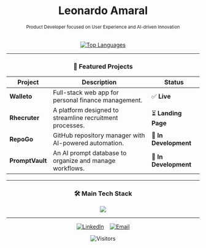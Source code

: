 <div align="center">

# Leonardo Amaral

<sub>Product Developer focused on User Experience and AI-driven Innovation</sub>

<br/>


<a href="https://github.com/OlaLeonardoAmaral">

  <img src="https://github-readme-stats-private-lyart.vercel.app/api/top-langs/?username=OlaLeonardoAmaral&layout=compact&langs_count=10&theme=dark&hide_border=true&private=true" alt="Top Languages" />

  

</a>

</div>

---

### <p align="center">🚀 Featured Projects</p>

| Project | Description | Status |
|---|---|---|
| **Walleto** | Full-stack web app for personal finance management. | ✅ **Live** |
| **Rhecruter** | A platform designed to streamline recruitment processes. | ⏳ **Landing Page** |
| **RepoGo** | GitHub repository manager with AI-powered automation. | 🚧 **In Development** |
| **PromptVault** | An AI prompt database to organize and manage workflows. | 🚧 **In Development** |

---

### <p align="center">🛠️ Main Tech Stack</p>

<p align="center">
  <a href="https://skillicons.dev">
    <img src="https://skillicons.dev/icons?i=ts,react,nodejs,electron,vite,tailwind,java,spring,postgres,mysql,docker,prisma,sequelize,bash" />
  </a>
</p>

---

<p align="center">
  <a href="https://www.linkedin.com/in/leonardoamaraldev/" target="_blank"><img src="https://skillicons.dev/icons?i=linkedin" alt="LinkedIn" /></a>
  &nbsp;&nbsp;
  <a href="mailto:YOUR_EMAIL_HERE"><img src="https://skillicons.dev/icons?i=gmail" alt="Email" /></a>
</p>

<div align="center">
  <img src="https://komarev.com/ghpvc/?username=OlaLeonardoAmaral&style=flat-square&color=6495ED" alt="Visitors"/>
</div>
